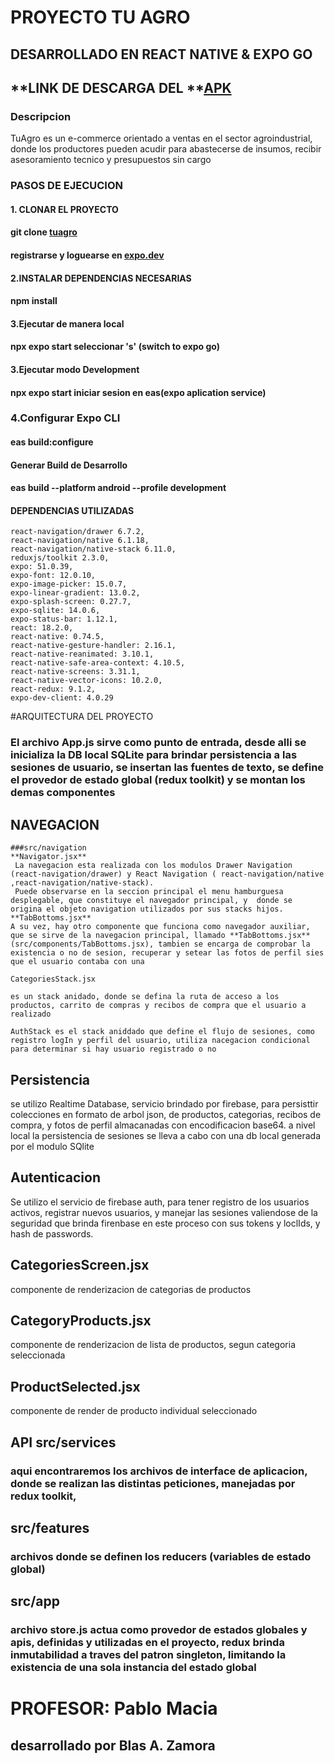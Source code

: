 # PROYECTO TU AGRO
## DESARROLLADO EN REACT NATIVE & EXPO GO

## **LINK DE DESCARGA DEL **[APK](https://drive.google.com/file/d/1lt6xDKnMc2BYWEEobeDZLeUWQ3iBIag0/view?usp=sharing)

### Descripcion

 TuAgro es un e-commerce orientado a ventas en el sector agroindustrial, donde los productores pueden acudir para abastecerse de insumos, recibir asesoramiento tecnico y presupuestos sin cargo

### PASOS DE EJECUCION

#### 1. **CLONAR EL PROYECTO**
#### git clone [tuagro](https://github.com/blastonyz/TuAgro-Movile)

#### registrarse y loguearse en [expo.dev](https://expo.dev/)

#### 2.**INSTALAR DEPENDENCIAS NECESARIAS**
#### **npm install**
####

#### 3.**Ejecutar de manera local**

#### **npx expo start** seleccionar 's' (switch to expo go)

#### 3.**Ejecutar modo Development**
#### **npx expo start**  iniciar sesion en eas(expo aplication service)

### 4.Configurar Expo CLI
#### **eas build:configure**

#### Generar Build de Desarrollo
#### **eas build --platform android --profile development**

#### DEPENDENCIAS UTILIZADAS

    react-navigation/drawer 6.7.2,
    react-navigation/native 6.1.18,
    react-navigation/native-stack 6.11.0,
    reduxjs/toolkit 2.3.0,
    expo: 51.0.39,
    expo-font: 12.0.10,
    expo-image-picker: 15.0.7,
    expo-linear-gradient: 13.0.2,
    expo-splash-screen: 0.27.7,
    expo-sqlite: 14.0.6,
    expo-status-bar: 1.12.1,
    react: 18.2.0,
    react-native: 0.74.5,
    react-native-gesture-handler: 2.16.1,
    react-native-reanimated: 3.10.1,
    react-native-safe-area-context: 4.10.5,
    react-native-screens: 3.31.1,
    react-native-vector-icons: 10.2.0,
    react-redux: 9.1.2,
    expo-dev-client: 4.0.29

#ARQUITECTURA DEL PROYECTO

### El archivo App.js sirve como punto de entrada, desde alli se inicializa la DB local SQLite para brindar persistencia a las sesiones de usuario, se insertan las fuentes de texto, se define el provedor de estado global (redux toolkit) y se montan los demas componentes

## NAVEGACION
    ###src/navigation
    **Navigator.jsx**
     La navegacion esta realizada con los modulos Drawer Navigation (react-navigation/drawer) y React Navigation ( react-navigation/native ,react-navigation/native-stack).
     Puede observarse en la seccion principal el menu hamburguesa desplegable, que constituye el navegador principal, y  donde se origina el objeto navigation utilizados por sus stacks hijos.
    **TabBottoms.jsx** 
    A su vez, hay otro componente que funciona como navegador auxiliar, que se sirve de la navegacion principal, llamado **TabBottoms.jsx** (src/components/TabBottoms.jsx), tambien se encarga de comprobar la existencia o no de sesion, recuperar y setear las fotos de perfil sies que el usuario contaba con una

    CategoriesStack.jsx

    es un stack anidado, donde se defina la ruta de acceso a los productos, carrito de compras y recibos de compra que el usuario a realizado

    AuthStack es el stack aniddado que define el flujo de sesiones, como registro logIn y perfil del usuario, utiliza nacegacion condicional para determinar si hay usuario registrado o no

## Persistencia

se utilizo Realtime Database, servicio brindado por firebase, para persisttir colecciones en formato de arbol json, de productos, categorias, recibos de compra, y fotos de perfil almacanadas con encodificacion base64.
a nivel local la persistencia de sesiones se lleva a cabo con una db local generada por el modulo SQlite

## Autenticacion

Se utilizo el servicio de firebase auth, para tener registro de los usuarios activos, registrar nuevos usuarios, y manejar las sesiones valiendose de la seguridad que brinda firenbase en este proceso con sus tokens y loclIds, y hash de passwords.

## CategoriesScreen.jsx

componente de renderizacion de categorias de productos

## CategoryProducts.jsx


componente de renderizacion de lista de productos, segun categoria seleccionada

## ProductSelected.jsx

componente de render de producto individual seleccionado

## API src/services

### aqui encontraremos los archivos de interface de aplicacion, donde se realizan las distintas peticiones, manejadas por redux toolkit,

## src/features

### archivos donde se definen los reducers (variables de estado global)

## src/app

### archivo store.js actua como provedor de estados globales y apis, definidas y utilizadas en el proyecto, redux brinda inmutabilidad a traves del patron singleton, limitando la existencia de una sola instancia del estado global

# PROFESOR: Pablo Macia
## desarrollado por Blas A. Zamora




 
